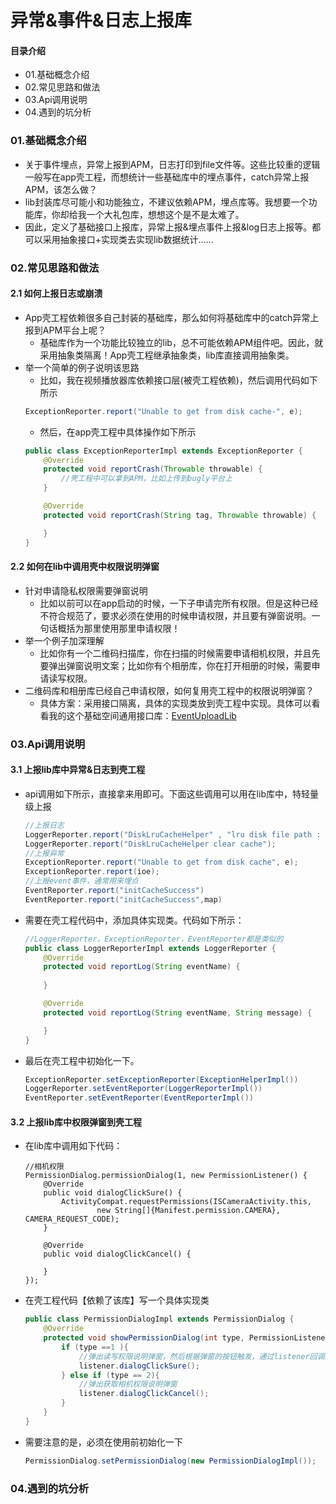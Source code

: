 # 异常&事件&日志上报库
#### 目录介绍
- 01.基础概念介绍
- 02.常见思路和做法
- 03.Api调用说明
- 04.遇到的坑分析



### 01.基础概念介绍
- 关于事件埋点，异常上报到APM，日志打印到file文件等。这些比较重的逻辑一般写在app壳工程，而想统计一些基础库中的埋点事件，catch异常上报APM，该怎么做？
- lib封装库尽可能小和功能独立，不建议依赖APM，埋点库等。我想要一个功能库，你却给我一个大礼包库，想想这个是不是太难了。
- 因此，定义了基础接口上报库，异常上报&埋点事件上报&log日志上报等。都可以采用抽象接口+实现类去实现lib数据统计……




### 02.常见思路和做法
#### 2.1 如何上报日志或崩溃
- App壳工程依赖很多自己封装的基础库，那么如何将基础库中的catch异常上报到APM平台上呢？
    - 基础库作为一个功能比较独立的lib，总不可能依赖APM组件吧。因此，就采用抽象类隔离！App壳工程继承抽象类，lib库直接调用抽象类。
- 举一个简单的例子说明该思路
    - 比如，我在视频播放器库依赖接口层(被壳工程依赖)，然后调用代码如下所示
    ``` java
    ExceptionReporter.report("Unable to get from disk cache-", e);
    ```
    - 然后，在app壳工程中具体操作如下所示
    ``` java
    public class ExceptionReporterImpl extends ExceptionReporter {
        @Override
        protected void reportCrash(Throwable throwable) {
            //壳工程中可以拿到APM，比如上传到bugly平台上
        }
    
        @Override
        protected void reportCrash(String tag, Throwable throwable) {
    
        }
    }
    ```


#### 2.2 如何在lib中调用壳中权限说明弹窗
- 针对申请隐私权限需要弹窗说明
    - 比如以前可以在app启动的时候，一下子申请完所有权限。但是这种已经不符合规范了，要求必须在使用的时候申请权限，并且要有弹窗说明。一句话概括为那里使用那里申请权限！
- 举一个例子加深理解
    - 比如你有一个二维码扫描库，你在扫描的时候需要申请相机权限，并且先要弹出弹窗说明文案；比如你有个相册库，你在打开相册的时候，需要申请读写权限。
- 二维码库和相册库已经自己申请权限，如何复用壳工程中的权限说明弹窗？
    - 具体方案：采用接口隔离，具体的实现类放到壳工程中实现。具体可以看看我的这个基础空间通用接口库：[EventUploadLib](https://github.com/yangchong211/YCAppTool/tree/master/CommonLib/EventUploadLib)



### 03.Api调用说明
#### 3.1 上报lib库中异常&日志到壳工程
- api调用如下所示，直接拿来用即可。下面这些调用可以用在lib库中，特轻量级上报
    ``` java
    //上报日志
    LoggerReporter.report("DiskLruCacheHelper" , "lru disk file path : " + directory.getPath());
    LoggerReporter.report("DiskLruCacheHelper clear cache");
    //上报异常
    ExceptionReporter.report("Unable to get from disk cache", e);
    ExceptionReporter.report(ioe);
    //上报event事件，通常用来埋点
    EventReporter.report("initCacheSuccess")
    EventReporter.report("initCacheSuccess",map)
    ```
- 需要在壳工程代码中，添加具体实现类。代码如下所示：
    ``` java
    //LoggerReporter，ExceptionReporter，EventReporter都是类似的
    public class LoggerReporterImpl extends LoggerReporter {
        @Override
        protected void reportLog(String eventName) {
            
        }
    
        @Override
        protected void reportLog(String eventName, String message) {
    
        }
    }
    ```
- 最后在壳工程中初始化一下。
    ``` java
    ExceptionReporter.setExceptionReporter(ExceptionHelperImpl())
    LoggerReporter.setEventReporter(LoggerReporterImpl())
    EventReporter.setEventReporter(EventReporterImpl())
    ```


#### 3.2 上报lib库中权限弹窗到壳工程
- 在lib库中调用如下代码：
    ```
    //相机权限
    PermissionDialog.permissionDialog(1, new PermissionListener() {
        @Override
        public void dialogClickSure() {
            ActivityCompat.requestPermissions(ISCameraActivity.this,
                    new String[]{Manifest.permission.CAMERA}, CAMERA_REQUEST_CODE);
        }
    
        @Override
        public void dialogClickCancel() {
    
        }
    });
    ```
- 在壳工程代码【依赖了该库】写一个具体实现类
    ``` java
    public class PermissionDialogImpl extends PermissionDialog {
        @Override
        protected void showPermissionDialog(int type, PermissionListener listener) {
            if (type ==1 ){
                //弹出读写权限说明弹窗，然后根据弹窗的按钮触发，通过listener回调给lib库
                listener.dialogClickSure();
            } else if (type == 2){
                //弹出获取相机权限说明弹窗
                listener.dialogClickCancel();
            }
        }
    }
    ```
- 需要注意的是，必须在使用前初始化一下
    ``` java
    PermissionDialog.setPermissionDialog(new PermissionDialogImpl());
    ```


### 04.遇到的坑分析






